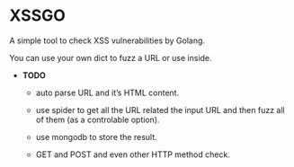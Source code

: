 XSSGO
=====

A simple tool to check XSS vulnerabilities by Golang.

You can use your own dict to fuzz a URL or use inside.




* **TODO**

    * auto parse URL and it’s HTML content.

    * use spider to get all the URL related the input URL and then fuzz all of them (as a controlable option).

    * use mongodb to store the result.

    * GET and POST and even other HTTP method check.

